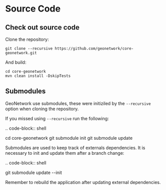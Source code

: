 # Source Code

## Check out source code

Clone the repository:

```
git clone --recursive https://github.com/geonetwork/core-geonetwork.git
```

And build:

```
cd core-geonetwork
mvn clean install -DskipTests
```

Submodules
----------

GeoNetwork use submodules, these were initiziled by the ``--recursive`` option when cloning the repository.

If you missed using ``--recursive`` run the following:

.. code-block:: shell

  cd core-geonetwork
  git submodule init
  git submodule update

Submodules are used to keep track of externals dependencies. It is necessary to init and update them after a branch change:


.. code-block:: shell

  git submodule update --init


Remember to rebuild the application after updating external dependencies.

